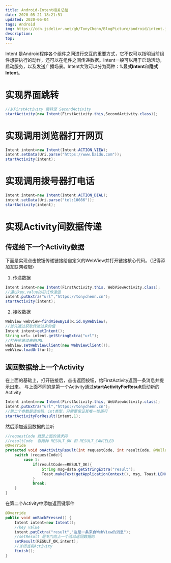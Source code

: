 ```yaml
---
title: Android-Intent相关总结
date: 2020-05-21 18:21:51
updated: 2020-06-04
tags: Android
img: https://cdn.jsdelivr.net/gh/TonyChenn/BlogPicture/android/intent.jpg
description:
top:
---
```

Intent 是Android程序各个组件之间进行交互的重要方式，它不仅可以指明当前组件想要执行的动作，还可以在组件之间传递数据。Intent一般可以用于启动活动，启动服务，以及发送广播场景。Intent大致可以分为两种：**1.显式Intent**和**隐式Intent**。

# 实现界面跳转
```java
//从FirstActivity 跳转至 SecondActivity
startActivity(new Intent(FirstActivity.this,SecondActivity.class));
```
# 实现调用浏览器打开网页
```java
Intent intent=new Intent(Intent.ACTION_VIEW);
intent.setData(Uri.parse("https://www.baidu.com"));
startActivity(intent);
```
# 实现调用拨号器打电话
```java
Intent intent=new Intent(Intent.ACTION_DIAL);
intent.setData(Uri.parse("tel:10086"));
startActivity(intent);
```
# 实现Activity间数据传递
## 传递给下一个Activity数据
下面是实现点击按钮传递链接给自定义的WebView并打开链接核心代码。（记得添加互联网权限）
1. 传递数据
```java
Intent intent=new Intent(FirstActivity.this, WebViewActivity.class);
//通过key,value的形式传递值
intent.putExtra("url","https://tonychenn.cn");
startActivity(intent);
```
2. 接收数据
```java
WebView webView=findViewById(R.id.myWebView);
//首先通过获取传递过来的值
Intent intent=getIntent();
String url= intent.getStringExtra("url");
//打开传递过来的URL
webView.setWebViewClient(new WebViewClient());
webView.loadUrl(url);
```
## 返回数据给上一个Activity
在上面的基础上，打开链接后，点击返回按钮，给FirstActivity返回一条消息并提示出来。
与上面不同的是第一个Activity通过**startActivityForResult**启动新的Activity
```java
Intent intent=new Intent(FirstActivity.this, WebViewActivity.class);
intent.putExtra("url","https://tonychenn.cn");
//第二个参数是请求码，int类型，只需要保证其唯一性即可
startActivityForResult(intent,1);
```
然后添加返回数据的监听
```java
//requestCode 就是上面的请求码
//resultCode  有两种 RESULT_OK 和 RESULT_CANCELED
@Override
protected void onActivityResult(int requestCode, int resultCode, @Nullable Intent data) {
    switch (requestCode){
        case 1:
            if(resultCode==RESULT_OK){
                String msg=data.getStringExtra("result");
                Toast.makeText(getApplicationContext(), msg, Toast.LENGTH_SHORT).show();
            }
            break;
    }
}
```
在第二个Activity中添加返回键事件
```java
@Override
public void onBackPressed() {
    Intent intent=new Intent();
    //key value
    intent.putExtra("result","这是一条来自WebView的消息");
    //setResult 是专门向上一个活动返回数据的
    setResult(RESULT_OK,intent);
    //关闭当前Activity
    finish();
}
```